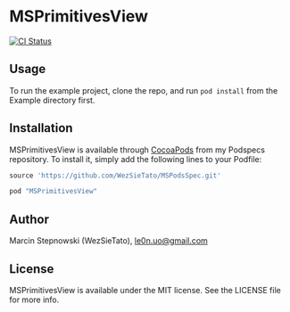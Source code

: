 # MSPrimitivesView

[![CI Status](http://img.shields.io/travis/WezSieTato/MSPrimitivesView.svg?style=flat)](https://travis-ci.org/WezSieTato/MSPrimitivesView)

<!---
[![Version](https://img.shields.io/cocoapods/v/MSPrimitivesView.svg?style=flat)](http://cocoapods.org/pods/MSPrimitivesView)
[![License](https://img.shields.io/cocoapods/l/MSPrimitivesView.svg?style=flat)](http://cocoapods.org/pods/MSPrimitivesView)
[![Platform](https://img.shields.io/cocoapods/p/MSPrimitivesView.svg?style=flat)](http://cocoapods.org/pods/MSPrimitivesView)
-->

## Usage

To run the example project, clone the repo, and run `pod install` from the Example directory first.

<!---
## Requirements
 -->

## Installation

MSPrimitivesView is available through [CocoaPods](http://cocoapods.org) from my Podspecs repository. To install it, simply add the following lines to your Podfile:


```ruby
source 'https://github.com/WezSieTato/MSPodsSpec.git'

pod "MSPrimitivesView"
```

## Author

Marcin Stepnowski (WezSieTato), le0n.uo@gmail.com

## License

MSPrimitivesView is available under the MIT license. See the LICENSE file for more info.
